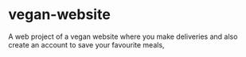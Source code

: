 # vegan-website
 A web project of a vegan website where you make deliveries and also create an account  to save your favourite meals, 
